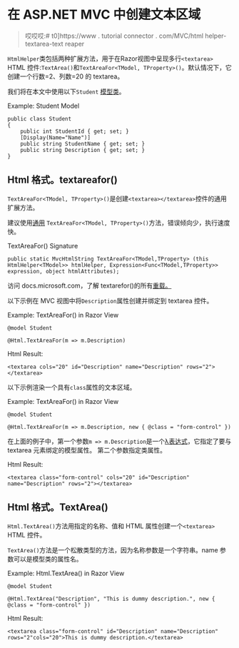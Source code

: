 # 在 ASP.NET MVC 中创建文本区域

> 哎哎哎:# t0]https://www . tutorial connector . com/MVC/html helper-textarea-text reaper

`HtmlHelper`类包括两种扩展方法，用于在Razor视图中呈现多行`<textarea>` HTML 控件:`TextArea()`和`TextAreaFor<TModel, TProperty>()`。默认情况下，它创建一个行数=2、列数=20 的 textarea。

我们将在本文中使用以下`Student` [模型类](/mvc/mvc-model)。

Example: Student Model 

```
public class Student
{
    public int StudentId { get; set; }
    [Display(Name="Name")]
    public string StudentName { get; set; }
    public string Description { get; set; }
} 
```

## Html 格式。textareafor()

`TextAreaFor<TModel, TProperty>()`是创建`<textarea></textarea>`控件的通用扩展方法。

建议使用[通用](/csharp/csharp-generics) `TextAreaFor<TModel, TProperty>()`方法，错误倾向少，执行速度快。

TextAreaFor() Signature 

```
public static MvcHtmlString TextAreaFor<TModel,TProperty> (this HtmlHelper<TModel>> htmlHelper, Expression<Func<TModel,TProperty>> expression, object htmlAttributes); 
```

访问 docs.microsoft.com，了解 textarefor()的所有[重载。](https://docs.microsoft.com/en-us/dotnet/api/system.web.mvc.html.textareaextensions?view=aspnet-mvc-5.2)

以下示例在 MVC 视图中将`Description`属性创建并绑定到 textarea 控件。

Example: TextAreaFor() in Razor View

```
@model Student

@Html.TextAreaFor(m => m.Description) 
```

Html Result:

```
<textarea cols="20" id="Description" name="Description" rows="2"></textarea>
```

以下示例渲染一个具有`class`属性的文本区域。

Example: TextAreaFor() in Razor View

```
@model Student

@Html.TextAreaFor(m => m.Description, new { @class = "form-control" }) 
```

在上面的例子中，第一个参数`m => m.Description`是一个[λ表达式](/linq/linq-lambda-expression)，它指定了要与 textarea 元素绑定的模型属性。 第二个参数指定类属性。

Html Result:

```
<textarea class="form-control" cols="20" id="Description" name="Description" rows="2"></textarea>
```

## Html 格式。TextArea()

`Html.TextArea()`方法用指定的名称、值和 HTML 属性创建一个`<textarea>` HTML 控件。

`TextArea()`方法是一个松散类型的方法，因为名称参数是一个字符串。name 参数可以是模型类的属性名。

Example: Html.TextArea() in Razor View 

```
@model Student

@Html.TextArea("Description", "This is dummy description.", new { @class = "form-control" }) 
```

Html Result:

```
<textarea class="form-control" id="Description" name="Description" rows="2"cols="20">This is dummy description.</textarea>
```

